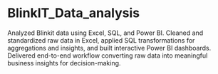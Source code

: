 # BlinkIT_Data_analysis
Analyzed Blinkit data using Excel, SQL, and Power BI. Cleaned and standardized raw data in Excel, applied SQL transformations for aggregations and insights, and built interactive Power BI dashboards. Delivered end-to-end workflow converting raw data into meaningful business insights for decision-making.
